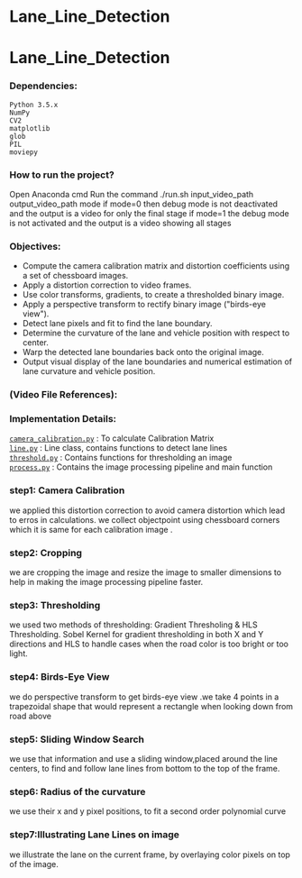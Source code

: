 # Lane_Line_Detection

# Lane_Line_Detection




### Dependencies:

    Python 3.5.x
    NumPy
    CV2
    matplotlib
    glob
    PIL
    moviepy

### How to run the project?
Open Anaconda cmd 
Run the command ./run.sh input_video_path output_video_path mode
if mode=0 then debug mode is not deactivated and the output is a video for only the final stage
if mode=1 the debug mode is not activated and the output is a video showing all stages

### Objectives:

* Compute the camera calibration matrix and distortion coefficients using a set of chessboard images.
* Apply a distortion correction to video frames.
* Use color transforms, gradients, to create a thresholded binary image.
* Apply a perspective transform to rectify binary image ("birds-eye view").
* Detect lane pixels and fit to find the lane boundary.
* Determine the curvature of the lane and vehicle position with respect to center.
* Warp the detected lane boundaries back onto the original image.
* Output visual display of the lane boundaries and numerical estimation of lane curvature and vehicle position.


### (Video File References):

[project_video_in]: ./content/input_video/project_video.mp4 
[project_video_out]: ./content/project_final_result.mp4 
[challenge_video_in]: ./content/input_video/challenge_video.mp4 
[challenge_video_out]: ./content/challenge_final_result.mp4 


### Implementation Details:

[`camera_calibration.py`](camera_calibration.py) : To calculate Calibration Matrix <br />
[`line.py`](line.py) : Line class, contains functions to detect lane lines <br />
[`threshold.py`](threshold.py) : Contains functions for thresholding an image <br />
[`process.py`](process.py) : Contains the image processing pipeline and main function <br />

### step1: Camera Calibration
we applied this distortion correction to avoid camera distortion which lead to erros in calculations.
we collect objectpoint using chessboard corners which it is  same for each calibration image .

### step2:  Cropping
 we are cropping the image and resize the image to smaller dimensions to help in making the image processing pipeline faster.

### step3:  Thresholding
we used two methods of thresholding: Gradient Thresholing & HLS Thresholding. Sobel Kernel for gradient thresholding in both X and Y directions and HLS to handle cases when the road color is too bright or too light.

### step4:  Birds-Eye View
we do perspective transform to get birds-eye view .we take 4 points in a trapezoidal shape that would represent a rectangle when looking down from road above

### step5:  Sliding Window Search
we use that information and use a sliding window,placed around the line centers, to find and follow lane lines from bottom to the top of the frame.

### step6:  Radius of the curvature
 we use their x and y pixel positions, to fit a second order polynomial curve

### step7:Illustrating Lane Lines on image
we illustrate the lane on the current frame, by overlaying color pixels on top of the image.




